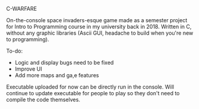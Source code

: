 C-WARFARE

On-the-console space invaders-esque game made as a semester project for Intro to Programming course in my university back in 2018. Written in C, without any graphic libraries (Ascii GUI, headache to build when you're new to programming). 

To-do:

- Logic and display bugs need to be fixed
- Improve UI
- Add more maps and ga,e features

Executable uploaded for now can be directly run in the console. Will continue to update executable for people to play so they don't need to compile the code themselves.
